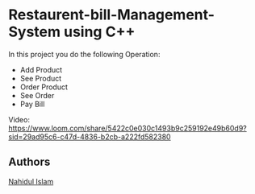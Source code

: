 
# Restaurent-bill-Management-System using C++

In this project you do the following Operation:

* Add Product
* See Product
* Order Product
* See Order
* Pay Bill




Video: https://www.loom.com/share/5422c0e030c1493b9c259192e49b60d9?sid=29ad95c6-c47d-4836-b2cb-a222fd582380



## Authors
[Nahidul Islam](https://github.com/Nahid-IIT)

